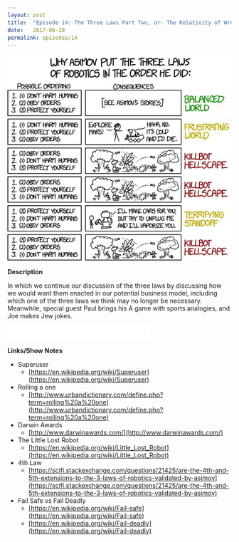 ```yaml
---
layout: post
title:  "Episode 14: The Three Laws Part Two, or: The Relativity of Wrong"
date:   2017-06-20
permalink: episodes/14
---
```


<img src="/img/episode_14.jpg" alt="Three Laws Part Two" width="700">

**Description**

In which we continue our discussion of the three laws by discussing how we would want them enacted in our potential business model, including which one of the three laws we think may no longer be necessary.  Meanwhile, special guest Paul brings his A game with sports analogies, and Joe makes Jew jokes.

<iframe style="border: none" src="//html5-player.libsyn.com/embed/episode/id/5466742/height/50/width/640/theme/standard-mini/autonext/no/thumbnail/no/autoplay/no/preload/no/no_addthis/no/direction/backward/" height="30" width="320" scrolling="no"  allowfullscreen webkitallowfullscreen mozallowfullscreen oallowfullscreen msallowfullscreen></iframe>

**Links/Show Notes**

* Superuser
   * [https://en.wikipedia.org/wiki/Superuser](https://en.wikipedia.org/wiki/Superuser)
* Rolling a one
   * [http://www.urbandictionary.com/define.php?term=rolling%20a%20one](http://www.urbandictionary.com/define.php?term=rolling%20a%20one)
* Darwin Awards
   * [http://www.darwinawards.com/](http://www.darwinawards.com/)
* The Little Lost Robot
   * [https://en.wikipedia.org/wiki/Little_Lost_Robot](https://en.wikipedia.org/wiki/Little_Lost_Robot)
* 4th Law
   * [https://scifi.stackexchange.com/questions/21425/are-the-4th-and-5th-extensions-to-the-3-laws-of-robotics-validated-by-asimov](https://scifi.stackexchange.com/questions/21425/are-the-4th-and-5th-extensions-to-the-3-laws-of-robotics-validated-by-asimov)
* Fail Safe vs Fail Deadly
   * [https://en.wikipedia.org/wiki/Fail-safe](https://en.wikipedia.org/wiki/Fail-safe)
   * [https://en.wikipedia.org/wiki/Fail-deadly](https://en.wikipedia.org/wiki/Fail-deadly)
